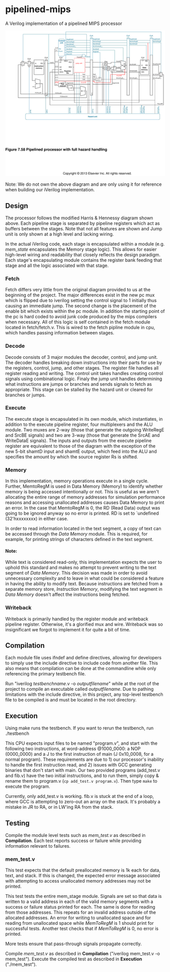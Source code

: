﻿# pipelined-mips
A Verilog implementation of a pipelined MIPS processor

![alt text][cpu_diagram]

[cpu_diagram]: /updated_pipeline_mips.png "Pipelined processor with full hazard handling"

Note: We do not own the above diagram and are only using it for reference when building our iVerilog implementation.

## Design
The processor follows the modified Harris & Hennessy diagram shown above. Each pipeline stage is separated by pipeline registers which act as buffers between the stages. Note that not all features are shown and Jump unit is only shown at a
high level and lacking wiring.

In the actual iVerilog code, each stage is encapsulated within a module (e.g. *mem_state* encapsulates the Memory stage logic). This allows for easier high-level wiring and readability that closely reflects the design paradigm. Each stage's encapsulating module contains the register bank feeding that stage and all the logic associated with that stage.

### Fetch

Fetch differs very little from the original diagram provided to us at the beginning of the project. The major differences exist in the new pc mux which is flipped due to iverilog setting the control signal to 1 initially thus causing an immediate jump. The second change is the placement of the enable bit which exists within the pc module. In addition the starting point of the pc is hard coded to avoid junk code produced by the mips compilers when necessary. All of this logic is self contained in the fetch module located in fetch/fetch.v. This is wired to the fetch pipline module in cpu, which handles passing information between stages. 

### Decode
Decode consists of 3 major modules the decoder, control, and jump unit. The decoder handles breaking down instructions into their parts for use by the registers, control, jump, and other stages. The register file handles all register reading and writing. The control unit takes handles creating control signals using combinational logic. Finaly the jump unit handles determining what instructions are jumps or branches and sends signals to fetch as appropriate. This stage can be stalled by the hazard unit or cleared for branches or jumps.


### Execute

The execute stage is encapsulated in its own module, which instantiates, in addition to the execute
pipeline register, four multiplexers and the ALU module. Two muxes are 2-way (those that generate the
outgoing WriteRegE and SrcBE signals) and two are 3-way (those that generate the SrcAE and WriteDataE
signals). The inputs and outputs from the execute pipeline register are equivalent to those of the
diagram with the exception of the new 5-bit shamtD input and shamtE output, which feed into the ALU and
specifies the amount by which the source register Rs is shifted.

### Memory
In this implementation, memory operations execute in a single cycle. Further, MemtoRegM is used
in Data Memory (Memory) to identify whether memory is being accessed intentionally or not. This is useful
as we aren't allocating the entire range of memory addresses for simulation performance reasons
and accessing unallocated addresses causes Data Memory to print an error. In the case that MemtoRegM
is 0, the RD (Read Data) output was going to be ignored anyway so no error is printed. RD is
set to \`undefined (32'hxxxxxxxx) in either case.

In order to read information located in the text segment, a copy of text can be
accessed through the *Data Memory* module. This is required, for example, for printing strings
of characters defined in the text segment.

#### Note:
While text is considered read-only, this implementation expects the user to uphold
this standard and makes no attempt to prevent writing to the text segment of *Data Memory*.
This decision was made in order to avoid unnecessary complexity and to leave in
what could be considered a feature in having the ability to modify text. Because
instructions are fetched from a separate memory store, *Instruction Memory*,
modifying the text segment in *Data Memory* doesn't affect the instructions being fetched.


### Writeback
Writeback is primarily handled by the register module and writeback pipeline
register. Otherwise, it's a glorified mux and wire. Writeback was so insignificant
we forgot to implement it for quite a bit of time.


## Compilation
Each module file uses ifndef and define directives, allowing for developers to simply use the include
directive to include code from another file. This also means that compilation can be done at the
commandline while only referencing the primary testbench file.

Run "iverilog *testbenchname*.v -o *outputfilename*" while at the root of the project to compile
an executable called *outputfilename*. Due to pathing limitations with the include directive, in this
project, any top-level testbench file to be compiled is and must be located in the root directory.

## Execution
Using make runs the testbench. If you want to rerun the testbench, run ./testbench

This CPU expects input files to be named "program.v", and start with the following two instructions, at word-address @1000_0000: a NOP (0000_0000) and a J to the first instruction of main (J 0x10_0008, for a normal program).
These requirements are due to 1) our processor's inability to handle the first instruction read, and 2) issues with GCC generating binaries that don't start with main.
Our two provided programs (add_test.v and fib.v) have the two initial instructions, and to run them, simply copy & rename them to program.v (`cp add_test.v program.v`). Then type `make` to execute the program.

Currently, only add_test.v is working. fib.v is stuck at the end of a loop, where GCC is attempting to zero-out an array on the stack. It's probably a mistake in JR to RA, or in LW'ing RA from the stack.

## Testing
Compile the module level tests such as *mem_test.v* as described in **Compilation**. Each test reports success or failure while providing information
relevant to failures.

### mem_test.v
This test expects that the default preallocated memory is 1k each for data, text, and stack.
If this is changed, the expected error message associated with attempting to access
unallocated memory addresses may not be printed.

This test tests the entire mem_stage module. Signals are set so that data is written
to a valid address in each of the valid memory segments with a success or failure
status printed for each. The same is done for reading from those addresses. This
repeats for an invalid address outside of the allocated addresses.
An error for writing to unallocated space and for reading from unallocated space
while *MemToRegM* is 1 should print for successful tests. Another test
checks that if *MemToRegM* is 0, no error is printed.

More tests ensure that pass-through signals propagate correctly.

Compile *mem_test.v* as described in **Compilation** ("iverilog mem_test.v -o mem_test").
Execute the compiled test as described in **Execution** ("./mem_test").
